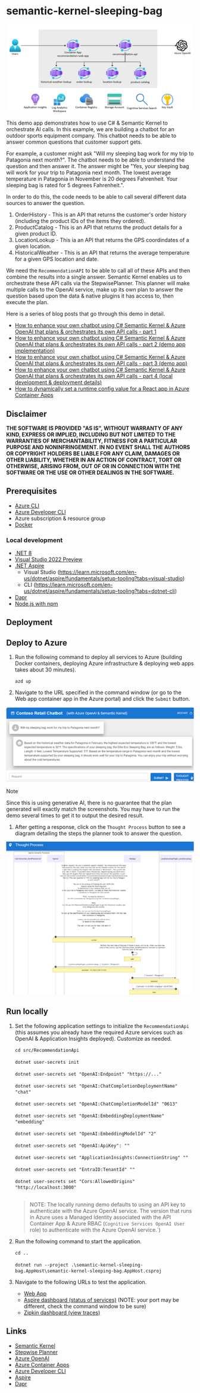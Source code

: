 # semantic-kernel-sleeping-bag

![architecture](./.img/architecture.png)

This demo app demonstrates how to use C# & Semantic Kernel to orchestrate AI calls. In this example, we are building a chatbot for an outdoor sports equipment company. This chatbot needs to be able to answer common questions that customer support gets.

For example, a customer might ask "Will my sleeping bag work for my trip to Patagonia next month?". The chatbot needs to be able to understand the question and then answer it. The answer might be "Yes, your sleeping bag will work for your trip to Patagonia next month. The lowest average temperature in Patagonia in November is 20 degrees Fahrenheit. Your sleeping bag is rated for 5 degrees Fahrenheit.".

In order to do this, the code needs to be able to call several different data sources to answer the question.

1.  OrderHistory - This is an API that returns the customer's order history (including the product IDs of the items they ordered).
1.  ProductCatalog - This is an API that returns the product details for a given product ID.
1.  LocationLookup - This ia an API that returns the GPS coordindates of a given location.
1.  HistoricalWeather - This is an API that returns the average temperature for a given GPS location and date.

We need the `RecommendationAPI` to be able to call all of these APIs and then combine the results into a single answer. Semantic Kernel enables us to orchestrate these API calls via the StepwisePlanner. This planner will make multiple calls to the OpenAI service, make up its own plan to answer the question based upon the data & native plugins it has access to, then execute the plan.

Here is a series of blog posts that go through this demo in detail.

- [How to enhance your own chatbot using C# Semantic Kernel & Azure OpenAI that plans & orchestrates its own API calls - part 1](https://jordanbeandev.com/how-to-build-your-own-chatbot-using-c-semantic-kernel-azure-openai-part-1/)
- [How to enhance your own chatbot using C# Semantic Kernel & Azure OpenAI that plans & orchestrates its own API calls - part 2 (demo app implementation)](https://jordanbeandev.com/how-to-build-your-own-chatbot-using-c-semantic-kernel-azure-openai-part-2/)
- [How to enhance your own chatbot using C# Semantic Kernel & Azure OpenAI that plans & orchestrates its own API calls - part 3 (demo app)](https://jordanbeandev.com/how-to-build-your-own-chatbot-using-c-semantic-kernel-azure-openai-part-3-demo-app/)
- [How to enhance your own chatbot using C# Semantic Kernel & Azure OpenAI that plans & orchestrates its own API calls - part 4 (local development & deployment details)](https://jordanbeandev.com/how-to-build-your-own-chatbot-using-c-semantic-kernel-azure-openai-part-4-local-development-deployment-details/)
- [How to dynamically set a runtime config value for a React app in Azure Container Apps](https://jordanbeandev.com/how-to-dynamically-set-a-runtime-config-value-for-a-react-app-in-azure-container-apps/)

## Disclaimer

**THE SOFTWARE IS PROVIDED "AS IS", WITHOUT WARRANTY OF ANY KIND, EXPRESS OR IMPLIED, INCLUDING BUT NOT LIMITED TO THE WARRANTIES OF MERCHANTABILITY, FITNESS FOR A PARTICULAR PURPOSE AND NONINFRINGEMENT. IN NO EVENT SHALL THE AUTHORS OR COPYRIGHT HOLDERS BE LIABLE FOR ANY CLAIM, DAMAGES OR OTHER LIABILITY, WHETHER IN AN ACTION OF CONTRACT, TORT OR OTHERWISE, ARISING FROM, OUT OF OR IN CONNECTION WITH THE SOFTWARE OR THE USE OR OTHER DEALINGS IN THE SOFTWARE.**

## Prerequisites

- [Azure CLI](https://docs.microsoft.com/en-us/cli/azure/install-azure-cli)
- [Azure Developer CLI](https://learn.microsoft.com/en-us/azure/developer/azure-developer-cli/overview)
- Azure subscription & resource group
- [Docker](https://docs.docker.com/get-docker/)

### Local development

- [.NET 8](https://dotnet.microsoft.com/download/dotnet/8.0)
- [Visual Studio 2022 Preview](https://visualstudio.microsoft.com/vs/preview/)
- [.NET Aspire](https://learn.microsoft.com/en-us/dotnet/aspire/get-started/aspire-overview)
  - Visual Studio (https://learn.microsoft.com/en-us/dotnet/aspire/fundamentals/setup-tooling?tabs=visual-studio)
  - CLI (https://learn.microsoft.com/en-us/dotnet/aspire/fundamentals/setup-tooling?tabs=dotnet-cli)
- [Dapr](https://dapr.io/)
- [Node.js with npm](https://nodejs.org/en/)

## Deployment

## Deploy to Azure

1.  Run the following command to deploy all services to Azure (building Docker containers, deploying Azure infrastructure & deploying web apps takes about 30 minutes).

    ```shell
    azd up
    ```

1.  Navigate to the URL specified in the command window (or go to the Web app container app in the Azure portal) and click the `Submit` button.

![homepage](.img/homepage.png)

> [!NOTE]  
> Since this is using generative AI, there is no guarantee that the plan generated will exactly match the screenshots. You may have to run the demo several times to get it to output the desired result.

1.  After getting a response, click on the `Thought Process` button to see a diagram detailing the steps the planner took to answer the question.

![thought process](.img/thought-process.png)

## Run locally

1.  Set the following application settings to initialize the `RecommendationApi` (this assumes you already have the required Azure services such as OpenAI & Application Insights deployed). Customize as needed.

    ```shell
    cd src/RecommendationApi

    dotnet user-secrets init

    dotnet user-secrets set "OpenAI:Endpoint" "https://..."

    dotnet user-secrets set "OpenAI:ChatCompletionDeploymentName" "chat"
    
    dotnet user-secrets set "OpenAI:ChatCompletionModelId" "0613"

    dotnet user-secrets set "OpenAI:EmbeddingDeploymentName" "embedding"
 
    dotnet user-secrets set "OpenAI:EmbeddingModelId" "2"
    
    dotnet user-secrets set "OpenAI:ApiKey": ""

    dotnet user-secrets set "ApplicationInsights:ConnectionString" ""

    dotnet user-secrets set "EntraID:TenantId" ""

    dotnet user-secrets set "Cors:AllowedOrigins" "http://localhost:3000"
 
    ```

    >NOTE: The locally running demo defaults to using an API key to authenticate with the Azure OpenAI service. The version that runs in Azure uses a Managed Identity associated with the API Container App & Azure RBAC (`Cognitive Services OpenAI User` role) to authenticate with the Azure OpenAI service.`) 

1.  Run the following command to start the application.

    ```shell
    cd ..   
 
    dotnet run --project .\semantic-kernel-sleeping-bag.AppHost\semantic-kernel-sleeping-bag.AppHost.csproj
    ```

1.  Navigate to the following URLs to test the application.
    
    - [Web App](http://localhost:3000)
    - [Aspire dashboard (status of services)](http://localhost:15293) (NOTE: your port may be different, check the command window to be sure)
    - [Zipkin dashboard (view traces)](http://localhost:9411/zipkin)

## Links

- [Semantic Kernel](https://learn.microsoft.com/en-us/semantic-kernel/overview/)
- [Stepwise Planner](https://learn.microsoft.com/en-us/semantic-kernel/ai-orchestration/planners/?tabs=Csharp)
- [Azure OpenAI](https://learn.microsoft.com/en-us/azure/ai-services/openai/overview)
- [Azure Container Apps](https://learn.microsoft.com/en-us/azure/container-apps/overview)
- [Azure Developer CLI](https://learn.microsoft.com/en-us/azure/developer/azure-developer-cli/overview)
- [Aspire](https://learn.microsoft.com/en-us/dotnet/aspire/get-started/aspire-overview)
- [Dapr](https://dapr.io/)
